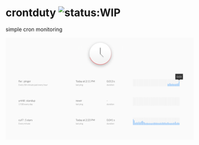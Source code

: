 # crontduty ![status:WIP](https://img.shields.io/badge/status-WIP-yellow.svg)
simple cron monitoring

![screenshot](https://raw.githubusercontent.com/siddharthkp/cronduty/master/screenshot.png)
